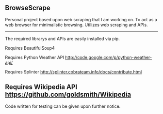 BrowseScrape
-------------------------------------------------------------
Personal project based upon web scraping that I am working on.  To act as a web browser for minimalistic browsing.  Utilizes web scraping and APIs.


-------------------------------------------------------------
The required librarys and APIs are easily installed via pip.

Requires BeautifulSoup4

Requires Python Weather API http://code.google.com/p/python-weather-api/

Requires Splinter http://splinter.cobrateam.info/docs/contribute.html

Requires Wikipedia API https://github.com/goldsmith/Wikipedia
-------------------------------------------------------------

Code written for testing can be given upon further notice.